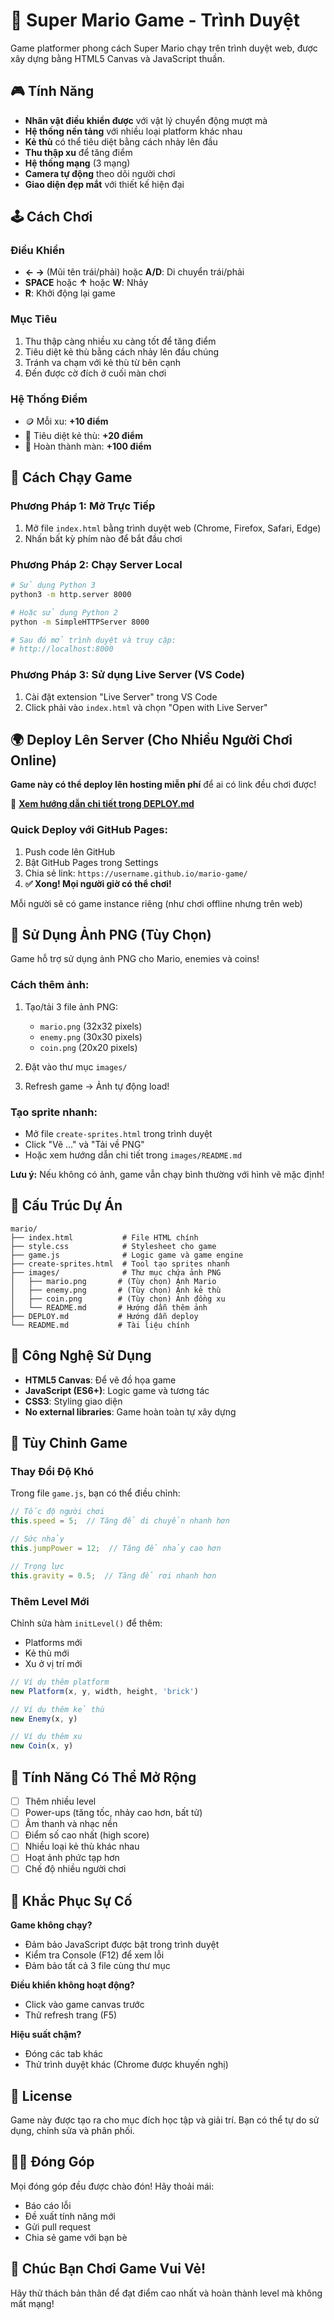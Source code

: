 # 🍄 Super Mario Game - Trình Duyệt

Game platformer phong cách Super Mario chạy trên trình duyệt web, được xây dựng bằng HTML5 Canvas và JavaScript thuần.

## 🎮 Tính Năng

- **Nhân vật điều khiển được** với vật lý chuyển động mượt mà
- **Hệ thống nền tảng** với nhiều loại platform khác nhau
- **Kẻ thù** có thể tiêu diệt bằng cách nhảy lên đầu
- **Thu thập xu** để tăng điểm
- **Hệ thống mạng** (3 mạng)
- **Camera tự động** theo dõi người chơi
- **Giao diện đẹp mắt** với thiết kế hiện đại

## 🕹️ Cách Chơi

### Điều Khiển
- **← →** (Mũi tên trái/phải) hoặc **A/D**: Di chuyển trái/phải
- **SPACE** hoặc **↑** hoặc **W**: Nhảy
- **R**: Khởi động lại game

### Mục Tiêu
1. Thu thập càng nhiều xu càng tốt để tăng điểm
2. Tiêu diệt kẻ thù bằng cách nhảy lên đầu chúng
3. Tránh va chạm với kẻ thù từ bên cạnh
4. Đến được cờ đích ở cuối màn chơi

### Hệ Thống Điểm
- 🪙 Mỗi xu: **+10 điểm**
- 👾 Tiêu diệt kẻ thù: **+20 điểm**
- 🏁 Hoàn thành màn: **+100 điểm**

## 🚀 Cách Chạy Game

### Phương Pháp 1: Mở Trực Tiếp
1. Mở file `index.html` bằng trình duyệt web (Chrome, Firefox, Safari, Edge)
2. Nhấn bất kỳ phím nào để bắt đầu chơi

### Phương Pháp 2: Chạy Server Local
```bash
# Sử dụng Python 3
python3 -m http.server 8000

# Hoặc sử dụng Python 2
python -m SimpleHTTPServer 8000

# Sau đó mở trình duyệt và truy cập:
# http://localhost:8000
```

### Phương Pháp 3: Sử dụng Live Server (VS Code)
1. Cài đặt extension "Live Server" trong VS Code
2. Click phải vào `index.html` và chọn "Open with Live Server"

## 🌍 Deploy Lên Server (Cho Nhiều Người Chơi Online)

**Game này có thể deploy lên hosting miễn phí** để ai có link đều chơi được!

📖 **[Xem hướng dẫn chi tiết trong DEPLOY.md](DEPLOY.md)**

### Quick Deploy với GitHub Pages:
1. Push code lên GitHub
2. Bật GitHub Pages trong Settings
3. Chia sẻ link: `https://username.github.io/mario-game/`
4. **✅ Xong! Mọi người giờ có thể chơi!**

Mỗi người sẽ có game instance riêng (như chơi offline nhưng trên web)

## 🎨 Sử Dụng Ảnh PNG (Tùy Chọn)

Game hỗ trợ sử dụng ảnh PNG cho Mario, enemies và coins!

### Cách thêm ảnh:
1. Tạo/tải 3 file ảnh PNG:
   - `mario.png` (32x32 pixels)
   - `enemy.png` (30x30 pixels)
   - `coin.png` (20x20 pixels)

2. Đặt vào thư mục `images/`

3. Refresh game → Ảnh tự động load!

### Tạo sprite nhanh:
- Mở file `create-sprites.html` trong trình duyệt
- Click "Vẽ ..." và "Tải về PNG"
- Hoặc xem hướng dẫn chi tiết trong `images/README.md`

**Lưu ý:** Nếu không có ảnh, game vẫn chạy bình thường với hình vẽ mặc định!

## 📁 Cấu Trúc Dự Án

```
mario/
├── index.html           # File HTML chính
├── style.css            # Stylesheet cho game
├── game.js              # Logic game và game engine
├── create-sprites.html  # Tool tạo sprites nhanh
├── images/              # Thư mục chứa ảnh PNG
│   ├── mario.png       # (Tùy chọn) Ảnh Mario
│   ├── enemy.png       # (Tùy chọn) Ảnh kẻ thù
│   ├── coin.png        # (Tùy chọn) Ảnh đồng xu
│   └── README.md       # Hướng dẫn thêm ảnh
├── DEPLOY.md           # Hướng dẫn deploy
└── README.md           # Tài liệu chính
```

## 🎨 Công Nghệ Sử Dụng

- **HTML5 Canvas**: Để vẽ đồ họa game
- **JavaScript (ES6+)**: Logic game và tương tác
- **CSS3**: Styling giao diện
- **No external libraries**: Game hoàn toàn tự xây dựng

## 🔧 Tùy Chỉnh Game

### Thay Đổi Độ Khó
Trong file `game.js`, bạn có thể điều chỉnh:

```javascript
// Tốc độ người chơi
this.speed = 5;  // Tăng để di chuyển nhanh hơn

// Sức nhảy
this.jumpPower = 12;  // Tăng để nhảy cao hơn

// Trọng lực
this.gravity = 0.5;  // Tăng để rơi nhanh hơn
```

### Thêm Level Mới
Chỉnh sửa hàm `initLevel()` để thêm:
- Platforms mới
- Kẻ thù mới
- Xu ở vị trí mới

```javascript
// Ví dụ thêm platform
new Platform(x, y, width, height, 'brick')

// Ví dụ thêm kẻ thù
new Enemy(x, y)

// Ví dụ thêm xu
new Coin(x, y)
```

## 🎯 Tính Năng Có Thể Mở Rộng

- [ ] Thêm nhiều level
- [ ] Power-ups (tăng tốc, nhảy cao hơn, bất tử)
- [ ] Âm thanh và nhạc nền
- [ ] Điểm số cao nhất (high score)
- [ ] Nhiều loại kẻ thù khác nhau
- [ ] Hoạt ảnh phức tạp hơn
- [ ] Chế độ nhiều người chơi

## 🐛 Khắc Phục Sự Cố

**Game không chạy?**
- Đảm bảo JavaScript được bật trong trình duyệt
- Kiểm tra Console (F12) để xem lỗi
- Đảm bảo tất cả 3 file cùng thư mục

**Điều khiển không hoạt động?**
- Click vào game canvas trước
- Thử refresh trang (F5)

**Hiệu suất chậm?**
- Đóng các tab khác
- Thử trình duyệt khác (Chrome được khuyến nghị)

## 📝 License

Game này được tạo ra cho mục đích học tập và giải trí. Bạn có thể tự do sử dụng, chỉnh sửa và phân phối.

## 👨‍💻 Đóng Góp

Mọi đóng góp đều được chào đón! Hãy thoải mái:
- Báo cáo lỗi
- Đề xuất tính năng mới
- Gửi pull request
- Chia sẻ game với bạn bè

## 🎉 Chúc Bạn Chơi Game Vui Vẻ!

Hãy thử thách bản thân để đạt điểm cao nhất và hoàn thành level mà không mất mạng!


